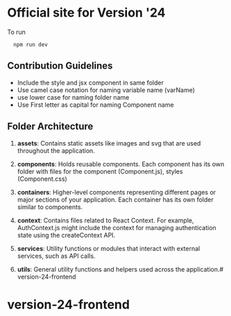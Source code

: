# Official site for Version '24 

To run

```
  npm run dev
```

## Contribution Guidelines 

* Include the style and jsx component in same folder
* Use camel case notation for naming variable name (varName)
* use lower case for naming folder name 
* Use First letter as capital for naming Component name 

## Folder Architecture

1. **assets**: Contains static assets like images and svg that are used throughout the application.

2. **components**: Holds reusable components. Each component has its own folder with files for the component (Component.js), styles (Component.css)

3. **containers**: Higher-level components representing different pages or major sections of your application. Each container has its own folder similar to components.

4. **context**: Contains files related to React Context. For example, AuthContext.js might include the context for managing authentication state using the createContext API.

5. **services**: Utility functions or modules that interact with external services, such as API calls.

6. **utils**: General utility functions and helpers used across the application.# version-24-frontend
# version-24-frontend
